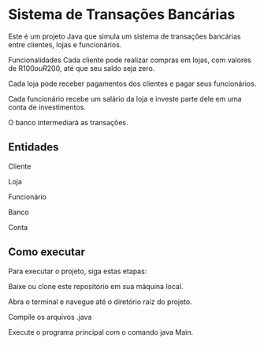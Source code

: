 # Sistema de Transações Bancárias
Este é um projeto Java que simula um sistema de transações bancárias entre clientes, lojas e funcionários.

Funcionalidades
Cada cliente pode realizar compras em lojas, com valores de R$100 ou R$200, até que seu saldo seja zero.

Cada loja pode receber pagamentos dos clientes e pagar seus funcionários.

Cada funcionário recebe um salário da loja e investe parte dele em uma conta de investimentos.

O banco intermediará as transações.


## Entidades
Cliente

Loja

Funcionário

Banco

Conta


## Como executar
Para executar o projeto, siga estas etapas:

Baixe ou clone este repositório em sua máquina local.

Abra o terminal e navegue até o diretório raiz do projeto.

Compile os arquivos .java

Execute o programa principal com o comando java Main.
